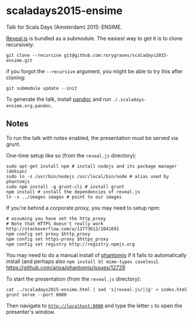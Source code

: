 scaladays2015-ensime
=====================

Talk for Scala Days (Amsterdam) 2015: ENSIME.

[Reveal.js](https://github.com/hakimel/reveal.js) is bundled as a submodule. The easiest way to get it is to clone recursively:

```
git clone --recursive git@github.com:rorygraves/scaladays2015-ensime.git
```

if you forgot the `--recursive` argument, you might be able to try
this after cloning:

```
git submodule update --init
```

To generate the talk, install [pandoc](http://johnmacfarlane.net/pandoc/) and run `./.scaladays-ensime.org.pandoc`.

Notes
-----

To run the talk with notes enabled, the presentation must be served via grunt.

One-time setup like so (from the `reveal.js` directory):

```
sudo apt-get install npm # install nodejs and its package manager (debian)
sudo ln -s /usr/bin/nodejs /usr/local/bin/node # alias used by phantomjs
sudo npm install -g grunt-cli # install grunt
npm install # install the dependencies of reveal.js
ln -s ../images images # point to our images
```

If you're behind a corporate proxy, you may need to setup npm:

```
# assuming you have set the http_proxy
# Note that HTTPS doesn't really work http://stackoverflow.com/a/11773612/1041691
npm config set proxy $http_proxy
npm config set https-proxy $https_proxy
npm config set registry http://registry.npmjs.org
```

You may need to do a manual install of [phantomjs](http://phantomjs.org/download.html) if it fails to automatically install (and perhaps also `npm install bl mime-types caseless`). https://github.com/ariya/phantomjs/issues/12729

To start the presentation (from the `reveal.js` directory):

```
cat ../scaladays2015-ensime.html | sed 's|reveal.js/||g' > index.html
grunt serve --port 8000
```

Then navigate to [`http://localhost:8000`](http://localhost:8000) and type the letter `s` to open the presenter's window.
